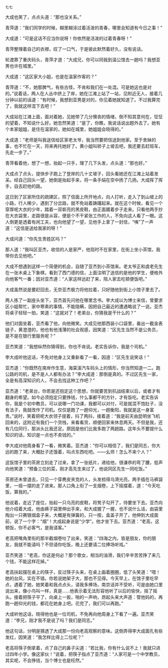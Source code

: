     七七 

   大成也笑了，点点头道：“那也没关系。”

   青萍道：“我们同学的时候，糊里糊涂过着活泼的青春，哪里会知道有今日之事！”

   大成道：“可是这话不应当你说呀！你依然是活泼的过着青春呀！”

   青萍整理着自己的衣襟，叹了一口气，于是彼此默然着好久，没有说话。

   轮渡靠了重庆码头，青萍才道：“大成兄，你可以同我到温公馆去一趟吗？我想亚男也许在城里。”

   大成道：“这区家大小姐，也是在温家作客的？”

   青萍道：“不，她那脾气，有些古怪，不肯和我们在一处混。可是她这也是对的。”说着话，两人在人丛中挤上了岸，她在江滩上站了一站，见附近无人，接着几分钟以前的话道：“有时候，我想到亚男是对的，你见着她就知道了。不过我算完了，我就这样混下去吧！”

   大成站在江滩上面，面对着她，见她带了几分懊丧的情绪，倒不知其意何在，怔怔的望着，不知说什么好。她忽然笑道：“是了，你瞧，我说话说出题外去了。她有个本家姐姐，是住在温家的，她如在城里，她姐姐会晓得的。”

   大成道：“老师是叫我送信给区家老太爷，我当然要把信送到他家。至于舍妹的事，也不忙在一天，将来再托她好了。黄小姐叫轿子上坡去吧，我还要去赶班车，先走一步了。”

   青萍看着他，想了一想，抬起一只手，理了几下头发，点头道：“那也好。”

   大成点了点头，提快步子跑上了登岸的几十丈坡子，回头看她还在江滩上站着发呆。经自己回头一望，她倒是抬起手来，将一条手绢在空中扬了几扬。大成挥了挥手，自去赶他的路。

   这日到了区家所住的疏建区，照了信面上所开地点，向人打听，走入了到山坡上的小路，行人稀少，遇到了分岔路，就不免站着踌躇起来。就在这个时候，看见一个穿厚呢大衣的少年，踏着一双崭亮的黑皮鞋，由正面踱着步子走来。只看他两手抄在大衣袋里，走路很是从容，便是个不干紧张工作的人，不免向这人看了一眼。这人倒更是透着有闲工夫，也向他望了一望，见他手上拿了一封信，“咦”了一声道：“这信是送给我家的呀！”

   大成问道：“你先生贵姓区吗？”

   那人道：“我叫区亚杰，收信的人是家严，他现时不在家里，在街上坐小茶馆，我带你去见他吧。”

   大成不想遇到这样一个简便的机会，自随了亚杰到小茶馆来。老太爷正和虞老先生在一张木桌上下象棋，看到了西门德的信，上面注明了送信的是他的学生，便格外向他客气一番；因对亚杰道：“人家这样远赶了来，陪人家去吃顿便饭吧。”

   大成虽然说是要赶回去，无奈亚杰极力将他拉着，只好随他到街上小馆子里去了。

   两人拣了一副座头坐下，亚杰首先问他在哪里念书。李大成以为博士来信，曾要求区小姐帮忙，家中寒素的事情，不能隐瞒，因把自己最近的遭遇略说了一说。亚杰将桌子轻轻一拍，笑道：“这就对了！老弟台，你猜我是干什么的？”

   他们对面坐着，亚杰看了他，向他微笑。大成见他那西装小口袋里，垂出一截金表链子，黄澄澄的，他也有他浅薄的社会观感，因笑道：“区先生当然不是公务员，是不是在银行里服务呢？”

   亚杰笑道：“我想纵然你猜得到，你也不肯说。老实告诉你，我是个司机。”

   李大成听他这话，不免对他身上又重新看了一看，因道：“区先生说笑话！”

   亚杰道：“你既然在南岸作生意，海棠溪汽车码头上的情形，你当然知道一二。跑公路的司机，是不是人人都有办法？”李大成道：那倒是真的。不过区先生一家，全是有高深知识的人，不会去找这种工作吧？”

   亚杰道：“老弟台，你若是还抱定这个思想，你就要苦到抗战结束以后，或者才有翻身的希望。如今必须抱定只要挣钱，什么事都干的方针，才有饭吃。老实告诉你，我是个初中教员，可以说哪一门功课，我都可以对付，可是就混不饱肚子，没有法子，我就改作了司机。仅仅是跑了一趟仰光，一趟衡阳，我就是这一身富贵。”说时，笑着把呢大衣领子提着，抖了两抖，接着道：“我是前天由昆明坐飞机回来的，这附近有我们一个货栈，来看看货，顺便回家来休息两天。不但是我，还有几位同行，那派头比我还足。原因是他们比我多跑了两趟路。这年头不要提什么知识的话，知识是一点也不卖钱的。”

   李大成对他周身看了一看，微笑着。亚杰道：“你可以相信了，我们是同志，你大远的跑了来，大概肚子还饿着，叫点东西吃吧。――幺师！怎么不来个人？”

   这饭馆子里的茶房立刻走了过来，拿了一张纸片，递给他，很谦恭的弯了腰，低声向他笑道：“预备三位的菜，刚才高先生来过了，他说同区先生一同吃饭。”

   茶房还未曾退去，只见一个穿麂皮夹克的人，头发梳得乌滑光亮，两手插在马裤袋里，一摇一摆的走了进来。那人口角上衔了一支烟卷，上下摇摆着，道：“今天吃饭，算我的。”

   他说着，走近了座位，抬起一只乌亮的皮鞋，将凳子勾开了，待要坐下去。亚杰向他介绍着大成，他由裤子袋里伸出手来，和大成握了一握，也不说什么话，由袋里掏出一只赛银烟盒子来，大概是有弹簧的，只一按，盒盖子开了，他伸到大成面前，说了一个字：“烟”！大成起身说是“少学”。他才坐下去。亚杰道：“老高，这顿饭，你不必客气，是我请客。”

   老高把嘴角里衔的那半截烟卷吐了出来，笑道：“四海之内，皆是朋友，你的朋友，我就不能请吗？不但请你吃饭，晚上还要请二位捧场听戏。”

   亚杰笑道：“老高，你这是何必？那个歌女，相当的油滑，我们辛辛苦苦挣了来几个钱，不能这样花掉。”

   老高扶起摆在桌上的筷子，反过筷子头来，在桌上画着圈圈，低了头笑道：“喂！她的台风，实在不错。你若说她架子大，那也不见得。今天早上，在馆子里吃早点，遇着了她，她笑着和我点点头，请我多捧场，南京话并不受听，可是由她口里说出来，像小鸟叫一样，真是……他表示着无法形容他听了以后的愉快，摇了摇头。接着把筷子平了，向桌上一扳，啪的一声响，昂起头来大声道：管他妈的，再跑一趟仰光的钱，都花在她身上吧。花完了，我们可以再跑。”

   大成听他这话，晓得他也是一位司机，不免再向他周身上下看了一遍。亚杰笑道：“李兄，刚才我不是说了吗？我们是同志。”

   他这句话，分明是猜透了大成那一份向老高观察的意味。这倒弄得李大成面孔有些发红，因笑道：“我怎样比得上二位呢？”

   老高将筷子倒拿着，点了自己的鼻子尖道：“若比我，你有什么说不上！我就只进过四年小学。像这家伙！”说着，把筷子指点了亚杰道：“人家可是一个中学教员，其实呢，不会挣钱，当个博士也是枉然。”

